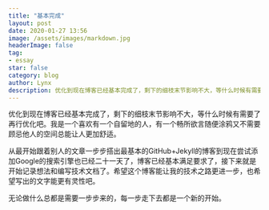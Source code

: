 ```yaml
---
title: "基本完成"
layout: post
date: 2020-01-27 13:56
image: /assets/images/markdown.jpg
headerImage: false
tag:
- essay
star: false
category: blog
author: Lynx
description: 优化到现在博客已经基本完成了，剩下的细枝末节影响不大，等什么时候有需要了再行优化吧。我是一个喜欢有一个自留地的人，有一个畅所欲言随便涂鸦又不需要顾忌他人的空间总能让人更加舒适。
---
```




优化到现在博客已经基本完成了，剩下的细枝末节影响不大，等什么时候有需要了再行优化吧。我是一个喜欢有一个自留地的人，有一个畅所欲言随便涂鸦又不需要顾忌他人的空间总能让人更加舒适。

从最开始跟着别人的文章一步步搭出最基本的GitHub+Jekyll的博客到现在尝试添加Google的搜索引擎也已经二十一天了，博客已经基本满足要求了，接下来就是开始记录想法和编写技术文档了。希望这个博客能让我的技术之路更进一步，也希望写出的文字能更有灵性吧。

无论做什么总都是需要一步步来的，每一步走下去都是一个新的开始。